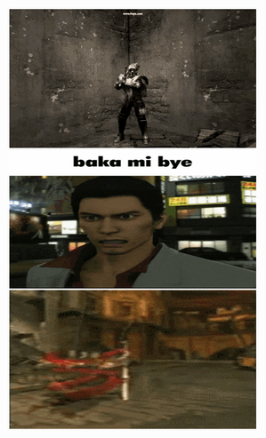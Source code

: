 <img src="gifs/giantDad.gif" width="444" height="250"/>
<img src="gifs/bakaMiBye.gif" width="444" height="250"/>
<img src="gifs/danteSpin.gif" width="444" height="250"/>
